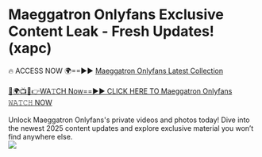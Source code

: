 # Maeggatron Onlyfans Exclusive Content Leak - Fresh Updates! (xapc)

🔥 ACCESS NOW 🌍==►► <a href="https://tinyurl.com/kvy9nzfs" rel="nofollow">Maeggatron Onlyfans Latest Collection</a>
<br><br>
[🔴🌍📺📱👉WA𝚃CH Now==►► CLICK HERE TO Maeggatron Onlyfans 𝚆𝙰𝚃𝙲𝙷 NOW](https://tinyurl.com/kvy9nzfs)
<br><br>
Unlock Maeggatron Onlyfans's private videos and photos today! Dive into the newest 2025 content updates and explore exclusive material you won’t find anywhere else.
<br>
<a href="https://tinyurl.com/kvy9nzfs" rel="nofollow" data-target="animated-image.originalLink"><img src="https://camo.githubusercontent.com/8a4f000d20f83aca3bf7ec5f350d767afa0574a8a352519fd8cfa583a6f93a33/68747470733a2f2f692e696d6775722e636f6d2f644a486b345a712e676966" data-canonical-src="https://i.imgur.com/dJHk4Zq.gif" style="max-width: 100%; display: inline-block;" data-target="animated-image.originalImage"></a>
<br>
